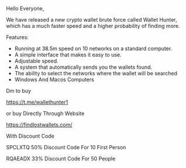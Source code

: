 Hello Everyone,

We have released a new crypto wallet brute force called Wallet Hunter, which has a much faster speed and a higher probability of finding more.

Features:
- Running at 38.5m speed on 10 networks on a standard computer.
- A simple interface that makes it easy to use.
- Adjustable speed.
- A system that automatically sends you the wallets found.
- The ability to select the networks where the wallet will be searched
- Windows And Macos Computers

Dm to buy 

https://t.me/wallethunter1

or buy Directly Through Website 

https://findlostwallets.com/

With Discount Code 

SPCLXTQ  50% Discount Code For 10 First Person 

RQAEADX  33% Discount Code For 50 People 

